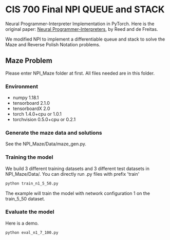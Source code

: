 # CIS 700 Final NPI QUEUE and STACK
Neural Programmer-Interpreter Implementation in PyTorch. Here is the original paper: [Neural Programmer-Interpreters](https://arxiv.org/abs/1511.06279), by Reed and de Freitas.

We modified NPI to implement a differentiable queue and stack to solve the Maze and Reverse Polish Notation problems.

## Maze Problem
Please enter NPI_Maze folder at first. All files needed are in this folder.

### Environment
* numpy 1.18.1
* tensorboard 2.1.0
* tensorboardX 2.0
* torch 1.4.0+cpu or 1.0.1
* torchvision 0.5.0+cpu or 0.2.1

### Generate the maze data and solutions
See the NPI_Maze/Data/maze_gen.py.

### Training the model
We build 3 different training datasets and 3 different test datasets in NPI_Maze/Data/.
You can directly run .py files with prefix 'train'

```python
python train_n1_5_50.py
```
The example will train the model with network configuration 1 on the train_5_50 dataset.

### Evaluate the model
Here is a demo.
```python
python eval_n1_7_100.py
```